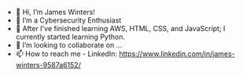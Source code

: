 - 👋 Hi, I’m James Winters!
- 👀 I’m a Cybersecurity Enthusiast
- 🌱 After I've finished learning AWS, HTML, CSS, and JavaScript; I currently started learning Python.
- 💞️ I’m looking to collaborate on ...
- 📫 How to reach me - LinkedIn: https://www.linkedin.com/in/james-winters-9587a6152/

<!---
jwinters35/jwinters35 is a ✨ special ✨ repository because its `README.md` (this file) appears on your GitHub profile.
You can click the Preview link to take a look at your changes.
--->
